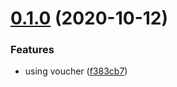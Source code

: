 # [0.1.0](https://github.com/serverless-components/tencent-cynosdb/compare/v0.0.1...v0.1.0) (2020-10-12)


### Features

* using voucher ([f383cb7](https://github.com/serverless-components/tencent-cynosdb/commit/f383cb7bf53031ddf75604a8d2bdd249c2987f33))
